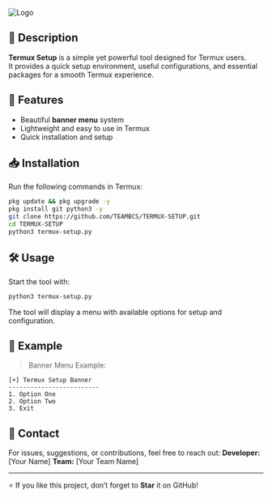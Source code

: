 

![Logo](https://i.postimg.cc/pTcTyCBb/1000259125.jpg)

## 📌 Description
**Termux Setup** is a simple yet powerful tool designed for Termux users.  
It provides a quick setup environment, useful configurations, and essential packages for a smooth Termux experience.  

## 🚀 Features
- Beautiful **banner menu** system  
- Lightweight and easy to use in Termux  
- Quick installation and setup  

## 📥 Installation
Run the following commands in Termux:

```bash
pkg update && pkg upgrade -y
pkg install git python3 -y
git clone https://github.com/TEAMBCS/TERMUX-SETUP.git
cd TERMUX-SETUP
python3 termux-setup.py
````

## 🛠 Usage

Start the tool with:

```bash
python3 termux-setup.py
```

The tool will display a menu with available options for setup and configuration.

## 📸 Example

> Banner Menu Example:

```
[+] Termux Setup Banner
-------------------------
1. Option One
2. Option Two
3. Exit
```

## 📧 Contact

For issues, suggestions, or contributions, feel free to reach out:
**Developer:** \[Your Name]
**Team:** \[Your Team Name]

---

⭐ If you like this project, don’t forget to **Star** it on GitHub!

